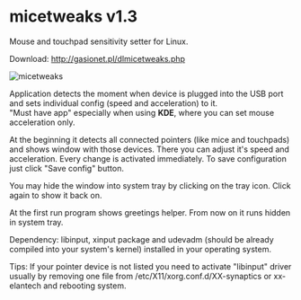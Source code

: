 # micetweaks v1.3
Mouse and touchpad sensitivity setter for Linux.

Download: http://gasionet.pl/dlmicetweaks.php

![micetweaks](http://i.imgur.com/NguE3ZC.png)

Application detects the moment when device is plugged into the USB port and sets individual config (speed and acceleration) to it.  
"Must have app" especially when using <B>KDE</B>, where you can set mouse acceleration only. 

At the beginning it detects all connected pointers (like mice and touchpads) and shows window with those devices. There you can adjust it's speed and acceleration.
Every change is activated immediately. To save configuration just click "Save config" button.

You may hide the window into system tray by clicking on the tray icon. Click again to show it back on.

At the first run program shows greetings helper. From now on it runs hidden in system tray.

Dependency: libinput, xinput package and udevadm (should be already compiled into your system's kernel) installed in 
your operating system.

Tips:
If your pointer device is not listed you need to activate "libinput" driver usually by removing one file from 
/etc/X11/xorg.conf.d/XX-synaptics or xx-elantech and rebooting system.